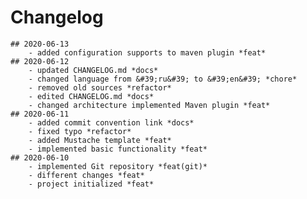 # Changelog
    ## 2020-06-13
        - added configuration supports to maven plugin *feat*
    ## 2020-06-12
        - updated CHANGELOG.md *docs*
        - changed language from &#39;ru&#39; to &#39;en&#39; *chore*
        - removed old sources *refactor*
        - edited CHANGELOG.md *docs*
        - changed architecture implemented Maven plugin *feat*
    ## 2020-06-11
        - added commit convention link *docs*
        - fixed typo *refactor*
        - added Mustache template *feat*
        - implemented basic functionality *feat*
    ## 2020-06-10
        - implemented Git repository *feat(git)*
        - different changes *feat*
        - project initialized *feat*
